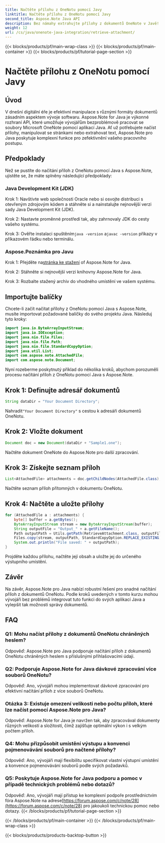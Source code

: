 ```yaml
---
title: Načtěte přílohu z OneNotu pomocí Javy
linktitle: Načtěte přílohu z OneNotu pomocí Javy
second_title: Aspose.Note Java API
description: Bez námahy extrahujte přílohy z dokumentů OneNote v Javě! Aspose.Note zvládne všechny formáty a dávkové zpracování. Jednoduché kroky a kód v ceně! #OneNote #Java #Aspose
weight: 12
url: /cs/java/onenote-java-integration/retrieve-attachment/
---
```


{{< blocks/products/pf/main-wrap-class >}}
{{< blocks/products/pf/main-container >}}
{{< blocks/products/pf/tutorial-page-section >}}

# Načtěte přílohu z OneNotu pomocí Javy

## Úvod

V dnešní digitální éře je efektivní manipulace s různými formáty dokumentů zásadním aspektem vývoje softwaru. Aspose.Note for Java je výkonné rozhraní API, které umožňuje vývojářům bezproblémově pracovat se soubory Microsoft OneNote pomocí aplikací Java. Ať už potřebujete načíst přílohy, manipulovat se stránkami nebo extrahovat text, Aspose.Note pro Java poskytuje komplexní funkce pro zefektivnění vašeho pracovního postupu.

## Předpoklady

Než se pustíte do načítání příloh z OneNotu pomocí Java s Aspose.Note, ujistěte se, že máte splněny následující předpoklady:

### Java Development Kit (JDK)

Krok 1: Navštivte web společnosti Oracle nebo si osvojte distribuci s otevřeným zdrojovým kódem a stáhněte si a nainstalujte nejnovější verzi sady Java Development Kit (JDK).

Krok 2: Nastavte proměnné prostředí tak, aby zahrnovaly JDK do cesty vašeho systému.

 Krok 3: Ověřte instalaci spuštěním`java -version` a`javac -version` příkazy v příkazovém řádku nebo terminálu.

### Aspose.Poznámka pro Javu

 Krok 1: Přejděte na[stránka ke stažení](https://releases.aspose.com/note/java/) of Aspose.Note for Java.

Krok 2: Stáhněte si nejnovější verzi knihovny Aspose.Note for Java.

Krok 3: Rozbalte stažený archiv do vhodného umístění ve vašem systému.

## Importujte balíčky

Chcete-li začít načítat přílohy z OneNotu pomocí Java s Aspose.Note, musíte importovat požadované balíčky do svého projektu Java. Následuj tyto kroky:

```java
import java.io.ByteArrayInputStream;
import java.io.IOException;
import java.nio.file.Files;
import java.nio.file.Path;
import java.nio.file.StandardCopyOption;
import java.util.List;
import com.aspose.note.AttachedFile;
import com.aspose.note.Document;
```

Nyní rozeberme poskytnutý příklad do několika kroků, abychom porozuměli procesu načítání příloh z OneNotu pomocí Java s Aspose.Note.

## Krok 1: Definujte adresář dokumentů

```java
String dataDir = "Your Document Directory";
```

 Nahradit`"Your Document Directory"` s cestou k adresáři dokumentů OneNotu.

## Krok 2: Vložte dokument

```java
Document doc = new Document(dataDir + "Sample1.one");
```

Načtěte dokument OneNote do Aspose.Note pro další zpracování.

## Krok 3: Získejte seznam příloh

```java
List<AttachedFile> attachments = doc.getChildNodes(AttachedFile.class);
```

Načtěte seznam příloh přítomných v dokumentu OneNotu.

## Krok 4: Načtěte a uložte přílohy

```java
for (AttachedFile a : attachments) {
    byte[] buffer = a.getBytes();
    ByteArrayInputStream stream = new ByteArrayInputStream(buffer);
    String outputFile = "Output_" + a.getFileName();
    Path outputPath = Utils.getPath(RetrieveAttachment.class, outputFile);
    Files.copy(stream, outputPath, StandardCopyOption.REPLACE_EXISTING);
    System.out.println("File saved: " + outputPath);
}
```

Projděte každou přílohu, načtěte její obsah a uložte jej do určeného výstupního umístění.

## Závěr

Na závěr, Aspose.Note pro Java nabízí robustní řešení pro snadné načítání příloh z dokumentů OneNotu. Podle kroků uvedených v tomto kurzu mohou vývojáři bez problémů integrovat tuto funkci do svých aplikací Java a vylepšit tak možnosti správy dokumentů.

## FAQ

### Q1: Mohu načíst přílohy z dokumentů OneNotu chráněných heslem?

Odpověď: Aspose.Note pro Java podporuje načítání příloh z dokumentů OneNotu chráněných heslem s příslušnými přihlašovacími údaji.

### Q2: Podporuje Aspose.Note for Java dávkové zpracování více souborů OneNotu?

Odpověď: Ano, vývojáři mohou implementovat dávkové zpracování pro efektivní načítání příloh z více souborů OneNotu.

### Otázka 3: Existuje omezení velikosti nebo počtu příloh, které lze načíst pomocí Aspose.Note pro Java?

Odpověď: Aspose.Note for Java je navržen tak, aby zpracovával dokumenty různých velikostí a složitostí, čímž zajišťuje optimální výkon i s velkým počtem příloh.

### Q4: Mohu přizpůsobit umístění výstupu a konvenci pojmenovávání souborů pro načtené přílohy?

Odpověď: Ano, vývojáři mají flexibilitu specifikovat vlastní výstupní umístění a konvence pojmenovávání souborů podle svých požadavků.

### Q5: Poskytuje Aspose.Note for Java podporu a pomoc v případě technických problémů nebo dotazů?

Odpověď: Ano, vývojáři mají přístup ke komplexní podpoře prostřednictvím fóra Aspose.Note na adrese[https://forum.aspose.com/c/note/28](https://forum.aspose.com/c/note/28) pro jakoukoli technickou pomoc nebo dotazy.
{{< /blocks/products/pf/tutorial-page-section >}}

{{< /blocks/products/pf/main-container >}}
{{< /blocks/products/pf/main-wrap-class >}}

{{< blocks/products/products-backtop-button >}}
